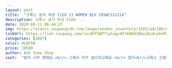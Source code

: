 ```yaml
---
layout: post 
title:  "크록스 공식 여성 CLEO II WOMEN BLK 19SWCS11214" 
description: 크록스 공식 여성 CLEO  ..
date: 2020-08-11 06:44:27 
img: https://static.coupangcdn.com/image/vendor_inventory/3102/a4c18bc62dd01b60e1da00e51948b35adddbcd0ca90c7e2721f428e19144.jpg 
linkUrl: https://link.coupang.com/re/AFFSDP?lptag=AF3600438&subid=ahnPublicAsk&pageKey=193759200&itemId=555072148&vendorItemId=4755090610&traceid=V0-113-c29e710aaaf9b650 
categories: [1007] 
color: 4CAF50 
price: 19500 
author: Ask View Shop 
cont:  "발이 너무 편해요.<br/> 그래서 자꾸 걸으려고해요.<br/> 발이<br/>크록스 신발이야 선호하는편 편해요<br/>편안해요<br/>" 
---
```


